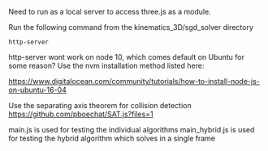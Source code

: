 Need to run as a local server to access three.js as a module.

Run the following command from the kinematics_3D/sgd_solver directory
```
http-server
```

http-server wont work on node 10, which comes default on Ubuntu for some reason? Use the nvm installation method listed here:

https://www.digitalocean.com/community/tutorials/how-to-install-node-js-on-ubuntu-16-04


Use the separating axis theorem for collision detection
https://github.com/pboechat/SAT.js?files=1

main.js is used for testing the individual algorithms
main_hybrid.js is used for testing the hybrid algorithm which solves in a single frame
